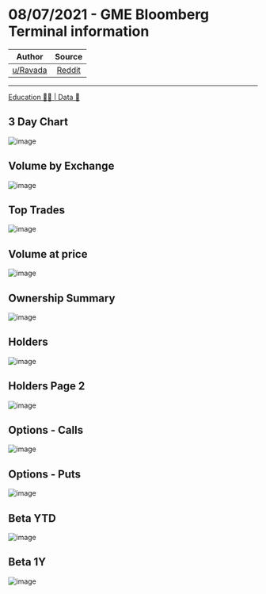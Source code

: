 08/07/2021 - GME Bloomberg Terminal information
===============================================

| Author       | Source       | 
| :-------------: |:-------------:|
|  [u/Ravada](https://www.reddit.com/user/Ravada/) | [Reddit](https://www.reddit.com/r/Superstonk/comments/ogfpog/08072021_gme_bloomberg_terminal_information/) | 

---

[Education 👨‍🏫 | Data 🔢](https://www.reddit.com/r/Superstonk/search?q=flair_name%3A%22Education%20%F0%9F%91%A8%E2%80%8D%F0%9F%8F%AB%20%7C%20Data%20%F0%9F%94%A2%22&restrict_sr=1)

## 3 Day Chart
![image](https://user-images.githubusercontent.com/82035192/128213352-768242df-bb22-406a-b1cf-c646427950e3.png)


## Volume by Exchange
![image](https://user-images.githubusercontent.com/82035192/128213367-efb72bd9-dccd-45aa-a4e5-b302dabcc988.png)


## Top Trades
![image](https://user-images.githubusercontent.com/82035192/128213386-839be08c-d27b-489c-ae9d-24ae17c310e1.png)


## Volume at price
![image](https://user-images.githubusercontent.com/82035192/128213401-ba5b996e-5141-4900-a0f2-0e830dafd35d.png)


## Ownership Summary
![image](https://user-images.githubusercontent.com/82035192/128213413-4dc9c7b9-1a41-4f95-8b08-5102a62bf08f.png)


## Holders
![image](https://user-images.githubusercontent.com/82035192/128213427-8619a3b6-fc8b-4e94-a929-43c74a2d8850.png)


## Holders Page 2
![image](https://user-images.githubusercontent.com/82035192/128213439-c4170548-3a09-4403-afd8-bb7ab04b6924.png)


## Options - Calls 
![image](https://user-images.githubusercontent.com/82035192/128213452-e12d0501-b36e-43be-aee9-a6ef5cd0ed2b.png)


## Options - Puts
![image](https://user-images.githubusercontent.com/82035192/128213471-ee6ec6cc-820e-4db5-96bd-a63279de0434.png)


## Beta YTD
![image](https://user-images.githubusercontent.com/82035192/128213483-99e1c484-5122-4be7-9295-b0af2b6822e2.png)


## Beta 1Y
![image](https://user-images.githubusercontent.com/82035192/128213498-2064a8cd-3408-4a4a-85df-4aea4f3912c4.png)
